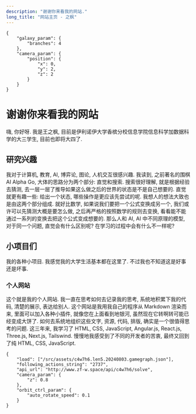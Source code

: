 ```yaml
---
description: "谢谢你来看我的网站."
long_title: "网站主页 - 之枫"
---
```


```fun_galaxy
{
    "galaxy_param": {
        "branches": 4
    },
    "camera_param": {
        "position": {
            "x": 0,
            "y": 2,
            "z": 2
        }
    }
}
```

# 谢谢你来看我的网站

嗨, 你好呀. 我是王之枫, 目前是伊利诺伊大学香槟分校信息学院信息科学加数据科学的大三学生, 目前也即将大四了.

## 研究兴趣

我对于计算机, 教育, AI, 博弈论, 图论, 人机交互很感兴趣. 我读到, 之前著名的围棋 AI Alpha Go, 大体的思路分为两个部分: 直觉和搜索. 搜索很好理解, 就是根据经验去猜测, 去一层一层了推导如果这么做之后的世界的状态是不是自己想要的. 直觉就更有趣一些: 给出一个状态, 哪些操作是更应该先尝试的呢. 我想人的想法大致也是由这两个部分组成. 就好比数学, 如果说我们要把一个公式变换成另一个, 我们或许可以先猜测大概是要怎么做, 之后再严格的按照数学的规则去变换, 看看能不能通过一系列的变换去把这个公式变成想要的. 那么人和 AI, AI 中不同原理的模型, 对于同一个问题, 直觉会有什么区别呢? 在学习的过程中会有什么不一样呢?

## 小项目们

我的各种小项目. 我感觉我的大学生活基本都在这里了. 不过我也不知道这是好事还是坏事.

### 个人网站

这个就是我的个人网站. 我一直在思考如何去记录我的思考, 系统地积累下我的代码, 清楚的展示, 表达给别人. 这个网站是我用我自己的程序从 Markdown 渲染而来, 里面可以加入各种小插件, 就像您在上面看到地银河, 虽然现在它转啊转可能已经变成大饼了. 如何去系统地组织这些文字, 资源, 代码, 排版, 确实是一个很值得思考的问题. 这三年来, 我学习了 HTML, CSS, JavaScript, Angular.js, React.js, Three.js, Next.js, Tailswind. 慢慢地我感受到了不同的开发者的苦衷, 最终又回到了纯 HTML, CSS, JavaScript.

```con4_graph
{
    "load": ["/src/assets/c4w7h6.len5.20240803.gamegraph.json"],
    "following_actions_string": "2737",
    "api_url": "http://www.zf-w.space/api/c4w7h6/solve",
    "camera_param": {
        "z": 0.8
    },
    "orbit_ctrl_param": {
        "auto_rotate_speed": 0.1
    }
}
```
